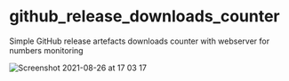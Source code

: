 # github_release_downloads_counter
Simple GitHub release artefacts downloads counter with webserver for numbers monitoring

![Screenshot 2021-08-26 at 17 03 17](https://user-images.githubusercontent.com/24797699/130945636-18b9cc9a-25d5-46da-898a-7be3486c060c.png)
